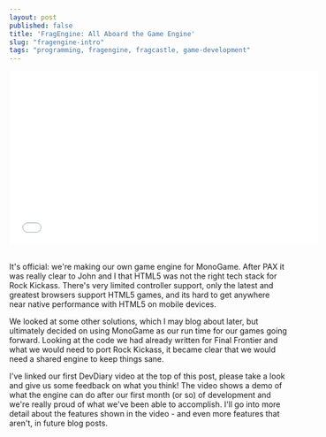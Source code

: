 ```yaml
---
layout: post
published: false
title: 'FragEngine: All Aboard the Game Engine'
slug: "fragengine-intro"
tags: "programming, fragengine, fragcastle, game-development"
---
```


<div class="video-container">
    <iframe width="560" height="315" src="//www.youtube.com/embed/YZYnctBDiEU?rel=0" frameborder="0" allowfullscreen></iframe>
</div>

<div>&nbsp;</div>

It's official: we're making our own game engine for MonoGame. After PAX it was really clear to John and I that HTML5 was not the right tech stack for Rock Kickass. There's very limited controller support, only the latest and greatest browsers support HTML5 games, and its hard to get anywhere near native performance with HTML5 on mobile devices.

We looked at some other solutions, which I may blog about later, but ultimately decided on using MonoGame as our run time for our games going forward. Looking at the code we had already written for Final Frontier and what we would need to port Rock Kickass, it became clear that we would need a shared engine to keep things sane.

I've linked our first DevDiary video at the top of this post, please take a look and give us some feedback on what you think! The video shows a demo of what the engine can do after our first month (or so) of development and we're really proud of what we've been able to accomplish. I'll go into more detail about the features shown in the video - and even more features that aren't, in future blog posts.
